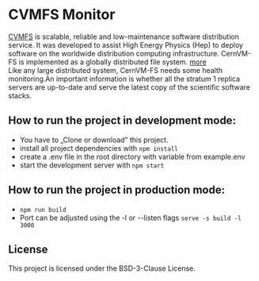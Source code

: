 # CVMFS Monitor

[CVMFS](https://cvmfs.readthedocs.io/en/stable/) is scalable, reliable and low-maintenance software distribution service.
It was developed to assist High Energy Physics (Hep) to deploy software on the worldwide distribution computing infrastructure.
CernVM-FS is implemented as a globally distributed file system. [more](https://cvmfs.readthedocs.io/en/stable/cpt-overview.html)
<br/>
Like any large distributed system, CernVM-FS needs some health monitoring.An important information is whether all the stratum 1
replica servers are up-to-date and serve the latest copy of the scientific software stacks.

## How to run the project in development mode:
* You have to „Clone or download” this project.
* install all project dependencies with `npm install`
* create a .env file in the root directory with variable from example.env
* start the development server with `npm start`

## How to run the project in production mode: 
* `npm run build`
* Port can be adjusted using the -l or --listen flags `serve -s build -l 3000`

## License
This project is licensed under the BSD-3-Clause License.
